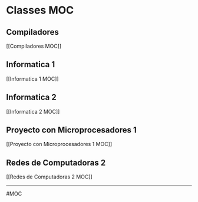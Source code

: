 # Classes MOC

## Compiladores
[[Compiladores MOC]]

## Informatica 1
[[Informatica 1 MOC]]

## Informatica 2
[[Informatica 2 MOC]]

## Proyecto con Microprocesadores 1
[[Proyecto con Microprocesadores 1 MOC]]

## Redes de Computadoras 2
[[Redes de Computadoras 2 MOC]]

---
#MOC 